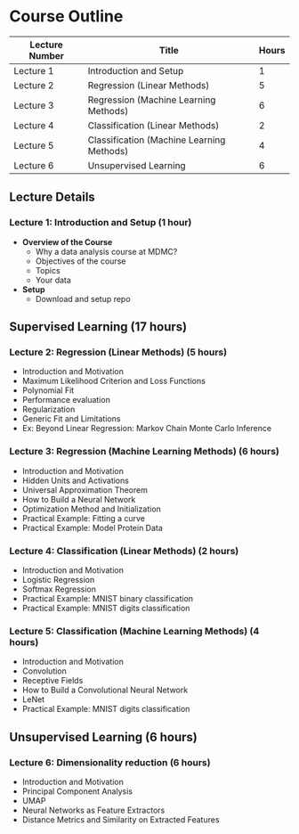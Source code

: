 # Course Outline

| Lecture Number | Title                                     | Hours |
| -------------- | ----------------------------------------- | ----- |
| Lecture 1      | Introduction and Setup                    | 1     |
| Lecture 2      | Regression (Linear Methods)               | 5     |
| Lecture 3      | Regression (Machine Learning Methods)     | 6     |
| Lecture 4      | Classification (Linear Methods)           | 2     |
| Lecture 5      | Classification (Machine Learning Methods) | 4     |
| Lecture 6      | Unsupervised Learning                     | 6     |

## Lecture Details

### Lecture 1: Introduction and Setup (1 hour)

- **Overview of the Course**
  - Why a data analysis course at MDMC?
  - Objectives of the course
  - Topics
  - Your data
- **Setup**
  - Download and setup repo

## Supervised Learning (17 hours)

### Lecture 2: Regression (Linear Methods) (5 hours)

- Introduction and Motivation
- Maximum Likelihood Criterion and Loss Functions
- Polynomial Fit
- Performance evaluation
- Regularization
- Generic Fit and Limitations
- Ex: Beyond Linear Regression: Markov Chain Monte Carlo Inference

### Lecture 3: Regression (Machine Learning Methods) (6 hours)

- Introduction and Motivation
- Hidden Units and Activations
- Universal Approximation Theorem
- How to Build a Neural Network
- Optimization Method and Initialization
- Practical Example: Fitting a curve
- Practical Example: Model Protein Data

### Lecture 4: Classification (Linear Methods) (2 hours)

- Introduction and Motivation
- Logistic Regression
- Softmax Regression
- Practical Example: MNIST binary classification
- Practical Example: MNIST digits classification

### Lecture 5: Classification (Machine Learning Methods) (4 hours)

- Introduction and Motivation
- Convolution
- Receptive Fields
- How to Build a Convolutional Neural Network
- LeNet
- Practical Example: MNIST digits classification

## Unsupervised Learning (6 hours)

### Lecture 6: Dimensionality reduction (6 hours)

- Introduction and Motivation
- Principal Component Analysis
- UMAP
- Neural Networks as Feature Extractors
- Distance Metrics and Similarity on Extracted Features
